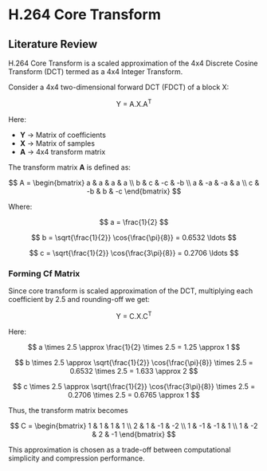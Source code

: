 # H.264 Core Transform

## Literature Review
H.264 Core Transform is a scaled approximation of the 4x4 Discrete Cosine Transform (DCT) termed as a 4x4 Integer Transform.

Consider a 4x4 two-dimensional forward DCT (FDCT) of a block X:

<p align="center">Y = A.X.A<sup>T</sup></p>

Here:
- **Y** -> Matrix of coefficients
- **X** -> Matrix of samples
- **A** -> 4x4 transform matrix

The transform matrix **A** is defined as:

$$
A = \begin{bmatrix}
a & a & a & a \\
b & c & -c & -b \\
a & -a & -a & a \\
c & -b & b & -c
\end{bmatrix}
$$

Where:

$$
a = \frac{1}{2}
$$

$$
b = \sqrt{\frac{1}{2}} \cos{\frac{\pi}{8}} = 0.6532 \ldots
$$

$$
c = \sqrt{\frac{1}{2}} \cos{\frac{3\pi}{8}} = 0.2706 \ldots
$$

### Forming Cf Matrix

Since core transform is scaled approximation of the DCT, multiplying each coefficient by 2.5 and rounding-off we get:

<p align="center">Y = C.X.C<sup>T</sup></p>

Here:

$$
a \times 2.5 \approx \frac{1}{2} \times 2.5 = 1.25 \approx 1
$$

$$
b \times 2.5 \approx \sqrt{\frac{1}{2}} \cos{\frac{\pi}{8}} \times 2.5 = 0.6532 \times 2.5 = 1.633 \approx 2
$$

$$
c \times 2.5 \approx \sqrt{\frac{1}{2}} \cos{\frac{3\pi}{8}} \times 2.5 = 0.2706 \times 2.5 = 0.6765 \approx 1
$$

Thus, the transform matrix becomes

$$
C = \begin{bmatrix}
1 & 1 & 1 & 1 \\
2 & 1 & -1 & -2 \\
1 & -1 & -1 & 1 \\
1 & -2 & 2 & -1
\end{bmatrix}
$$

This approximation is chosen as a trade-off between computational simplicity and compression performance.
